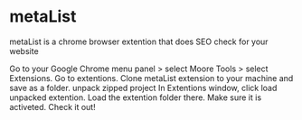 # metaList
metaList is a chrome browser extention that does SEO check for your website

Go to your Google Chrome menu panel > select Moore Tools > select Extensions.
Go to extentions.
Clone metaList extension to your machine and save as a folder.
unpack zipped project
In Extentions window, click load unpacked extention.
Load the extention folder there.
Make sure it is activeted.
Check it out!
